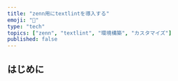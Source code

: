 ```yaml
---
title: "zenn用にtextlintを導入する"
emoji: "📖"
type: "tech"
topics: ["zenn", "textlint", "環境構築", "カスタマイズ"]
published: false
---
```


## はじめに
